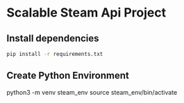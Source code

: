 # Scalable Steam Api Project

## Install dependencies

```bash
pip install -r requirements.txt
```

## Create Python Environment 

python3 -m venv steam_env
source steam_env/bin/activate